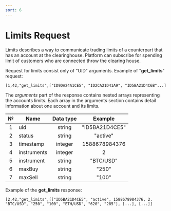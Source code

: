 ```yaml
---
sort: 6
---
```

# Limits Request

Limits describes a way to communicate trading limits of a counterpart that has an account at the clearinghouse. Platform can subscribe for spending limit of customers who are connected throw the clearing house.

Request for limits consist only of "UID" arguments. Example of "**get_limits**" request:

```
[1,42,"get_limits",["ID9DA24A1CE5", "ID2CA21D41A9", "ID5BA21D4C6B"...]
```

The *arguments* part of the response contains nested arrays representing the accounts limits. Each array in the arguments section contains detail information about one account and its limits.

|  №   | Name        | Data type |    Example     |
| :--: | ----------- | :-------: | :------------: |
|  1   | uid         |  string   | "ID5BA21D4CE5" |
|  2   | status      |  string   |    "active"    |
|  3   | timestamp   |  integer  | 1588678984376  |
|  4   | instruments |  integer  |       2        |
|  5   | instrument  |  string   |   "BTC/USD"    |
|  6   | maxBuy      |  string   |      "250"     |
|  7   | maxSell     |  string   |      "100"     |

Example of the  **get_limits** response:

```
[2,42,"get_limits",[["ID5BA21D4CE5", "active", 1588678984376, 2, "BTC/USD", "250", "100", "ETH/USD", "620", "285"], [...], [...]]
```

